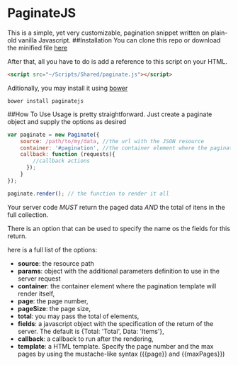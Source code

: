 # PaginateJS
This is a simple, yet very customizable, pagination snippet written on plain-old vanilla Javascript.
##Installation
You can clone this repo or download the minified file [here](https://raw.githubusercontent.com/Lindennerd/PaginateJS/master/SRC/paginate.min.js)

After that, all you have to do is add a reference to this script on your HTML.


```HTML
<script src="~/Scripts/Shared/paginate.js"></script>
```

Aditionally, you may install it using [bower](https://bower.io/)

```
bower install paginatejs
```
##How To Use
Usage is pretty straightforward. Just create a paginate object and supply the options as desired

```javascript
var paginate = new Paginate({
    source: /path/to/my/data, //the url with the JSON resource
    container: '#pagination', //the container element where the pagination template will render itself
    callback: function (requests){
        //callback actions
      });
    }
});

paginate.render(); // the function to render it all
```

Your server code _MUST_ return the paged data _AND_ the total of itens in the full collection. 

There is an option that can be used to specify the name os the fields for this return.

here is a full list of the options:

* __source__: the resource path
* __params__: object with the additional parameters definition to use in the server request
* __container__: the container element where the pagination template will render itself,
* __page__: the page number,
* __pageSize__: the page size,
* __total__: you may pass the total of elements,
* __fields__: a javascript object with the specification of the return of the server. The default is {Total: 'Total', Data: 'Items'},
* __callback__: a callback to run after the rendering,
* __template__: a HTML template. Specify the page number and the max pages by using the mustache-like syntax ({{page}} and {{maxPages}})
